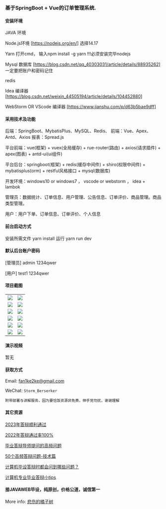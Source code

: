 ### 基于SpringBoot + Vue的订单管理系统.

#### 安装环境

JAVA 环境 

Node.js环境 [https://nodejs.org/en/] 选择14.17

Yarn 打开cmd， 输入npm install -g yarn !!!必须安装完毕nodejs

Mysql 数据库 [https://blog.csdn.net/qq_40303031/article/details/88935262] 一定要把账户和密码记住

redis

Idea 编译器 [https://blog.csdn.net/weixin_44505194/article/details/104452880]

WebStorm OR VScode 编译器 [https://www.jianshu.com/p/d63b5bae9dff]

#### 采用技术及功能

后端：SpringBoot、MybatisPlus、MySQL、Redis、
前端：Vue、Apex、Antd、Axios
报表：Spread.js

平台前端：vue(框架) + vuex(全局缓存) + rue-router(路由) + axios(请求插件) + apex(图表)  + antd-ui(ui组件)

平台后台：springboot(框架) + redis(缓存中间件) + shiro(权限中间件) + mybatisplus(orm) + restful风格接口 + mysql(数据库)

开发环境：windows10 or windows7 ， vscode or webstorm ， idea + lambok

管理员：数据统计、订单信息、用户管理、公告信息、订单评价、商品管理。商品类型管理。

用户：用户下单、订单信息、订单评价、个人信息


#### 前台启动方式
安装所需文件 yarn install 
运行 yarn run dev

#### 默认后台账户密码
[管理员]
admin
1234qwer

[用户]
test1
1234qwer
#### 项目截图

|  |  |
|---------------------|---------------------|
| ![](https://fank-bucket-oss.oss-cn-beijing.aliyuncs.com/img/1703915703207.jpg) | ![](https://fank-bucket-oss.oss-cn-beijing.aliyuncs.com/img/1703915790292.jpg) |
| ![](https://fank-bucket-oss.oss-cn-beijing.aliyuncs.com/img/1703915690955.jpg) | ![](https://fank-bucket-oss.oss-cn-beijing.aliyuncs.com/img/1703915776004.jpg) |
| ![](https://fank-bucket-oss.oss-cn-beijing.aliyuncs.com/img/1703916111837.jpg) | ![](https://fank-bucket-oss.oss-cn-beijing.aliyuncs.com/img/1703915764788.jpg) |
| ![](https://fank-bucket-oss.oss-cn-beijing.aliyuncs.com/img/1703916097311.jpg) | ![](https://fank-bucket-oss.oss-cn-beijing.aliyuncs.com/img/1703915750892.jpg) |
| ![](https://fank-bucket-oss.oss-cn-beijing.aliyuncs.com/img/1703916063808.jpg) | ![](https://fank-bucket-oss.oss-cn-beijing.aliyuncs.com/img/1703915739744.jpg) |
| ![](https://fank-bucket-oss.oss-cn-beijing.aliyuncs.com/img/1703915806141.jpg) | ![](https://fank-bucket-oss.oss-cn-beijing.aliyuncs.com/img/1703915714320.jpg) |



#### 演示视频

暂无

#### 获取方式

Email: fan1ke2ke@gmail.com

WeChat: `Storm_Berserker`

`附带部署与讲解服务，因为要恰饭资源非免费，伸手党勿扰，谢谢理解`

#### 其它资源

[2023年答辩顺利通过](https://berserker287.github.io/2023/06/14/2023%E5%B9%B4%E7%AD%94%E8%BE%A9%E9%A1%BA%E5%88%A9%E9%80%9A%E8%BF%87/)

[2022年答辩通过率100%](https://berserker287.github.io/2022/05/25/%E9%A1%B9%E7%9B%AE%E4%BA%A4%E6%98%93%E8%AE%B0%E5%BD%95/)

[毕业答辩导师提问的高频问题](https://berserker287.github.io/2023/06/13/%E6%AF%95%E4%B8%9A%E7%AD%94%E8%BE%A9%E5%AF%BC%E5%B8%88%E6%8F%90%E9%97%AE%E7%9A%84%E9%AB%98%E9%A2%91%E9%97%AE%E9%A2%98/)

[50个高频答辩问题-技术篇](https://berserker287.github.io/2023/06/13/50%E4%B8%AA%E9%AB%98%E9%A2%91%E7%AD%94%E8%BE%A9%E9%97%AE%E9%A2%98-%E6%8A%80%E6%9C%AF%E7%AF%87/)

[计算机毕设答辩时都会问到哪些问题？](https://www.zhihu.com/question/31020988)

[计算机专业毕业答辩小tips](https://zhuanlan.zhihu.com/p/145911029)

#### 接JAVAWEB毕设，纯原创，价格公道，诚信第一

More info: [悲伤的橘子树](https://berserker287.github.io/)
